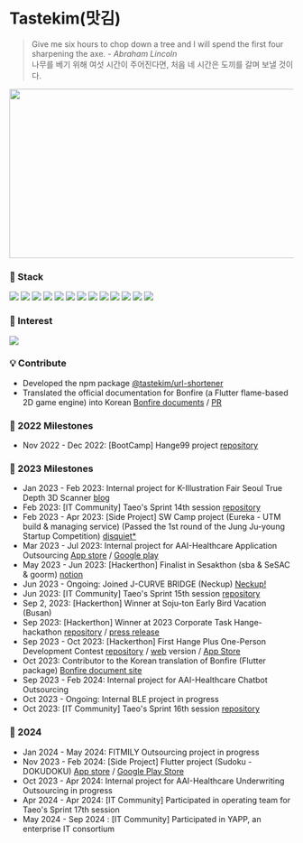 # Tastekim(맛김)
> Give me six hours to chop down a tree and I will spend the first four sharpening the axe. - _Abraham Lincoln_
> <br>
> 나무를 베기 위해 여섯 시간이 주어진다면, 처음 네 시간은 도끼를 갈며 보낼 것이다.

<a href="https://github.com/devxb/gitanimals">
<img
  src="https://render.gitanimals.org/farms/tastekim"
  width="600"
  height="300"
/>
</a>

### 🔨 Stack
<img src="https://img.shields.io/badge/javascript-F7DF1E?style=for-the-badge&logo=javascript&logoColor=black"> <img src="https://img.shields.io/badge/typescript-3178C6?style=for-the-badge&logo=typescript&logoColor=white"> <img src="https://img.shields.io/badge/node.js-339933?style=for-the-badge&logo=Node.js&logoColor=white">
 <img src="https://img.shields.io/badge/express-000000?style=for-the-badge&logo=express&logoColor=white"> <img src="https://img.shields.io/badge/koa-33333D?style=for-the-badge&logo=koa&logoColor=white"> <img src="https://img.shields.io/badge/fastify-000000?style=for-the-badge&logo=fastify&logoColor=white"> <img src="https://img.shields.io/badge/amazonaws-232F3E?style=for-the-badge&logo=amazonaws&logoColor=white"> <img src="https://img.shields.io/badge/firebase-FFCA28?style=for-the-badge&logo=firebase&logoColor=white"> <img src="https://img.shields.io/badge/flutter-02569B?style=for-the-badge&logo=flutter&logoColor=white"> <img src="https://img.shields.io/badge/GCP-4285F4?style=for-the-badge&logo=googlecloud&logoColor=white"> <img src="https://img.shields.io/badge/PostgreSQL-4169E1?style=for-the-badge&logo=postgresql&logoColor=white"> <img src="https://img.shields.io/badge/MySQL-4479A1?style=for-the-badge&logo=mysql&logoColor=white"> <img src="https://img.shields.io/badge/MongoDB-47A248?style=for-the-badge&logo=mongodb&logoColor=white">

### 👀 Interest
<img src="https://img.shields.io/badge/Golang-00ADD8?style=for-the-badge&logo=go&logoColor=white">

### 💡 Contribute
* Developed the npm package [@tastekim/url-shortener](https://www.npmjs.com/package/@tastekim/url-shortener)
* Translated the official documentation for Bonfire (a Flutter flame-based 2D game engine) into Korean [Bonfire documents](https://github.com/bonfire-engine/bonfire-engine.github.io) / [PR](https://github.com/bonfire-engine/bonfire-engine.github.io/pull/11)

### 👣 2022 Milestones
- Nov 2022 - Dec 2022: [BootCamp] Hange99 project [repository](https://github.com/tastekim/WeAllLie-BE)

### 👣 2023 Milestones
- Jan 2023 - Feb 2023: Internal project for K-Illustration Fair Seoul True Depth 3D Scanner [blog](https://tastekim.notion.site/WIL-Photogrammetry-2023-K-bca68e97baae4976881e93677f80af98)
- Feb 2023: [IT Community] Taeo's Sprint 14th session [repository](https://github.com/TEAM-DREAMCATCHER)
- Feb 2023 - Apr 2023: [Side Project] SW Camp project (Eureka - UTM build & managing service) (Passed the 1st round of the Jung Ju-young Startup Competition) [disquiet*](https://disquiet.io/product/%EC%9C%A0%EB%A0%89%EC%B9%B4-1679901595623)
- Mar 2023 - Jul 2023: Internal project for AAI-Healthcare Application Outsourcing [App store](https://apps.apple.com/kr/app/%EC%95%94%ED%96%89%EC%96%B4%EC%82%AC-%EB%82%98%EC%9D%98-%EA%B1%B4%EA%B0%95-%EC%9C%A0%ED%98%95%EC%9D%80/id6450022222) / [Google play](https://play.google.com/store/apps/details?id=com.aaihc.amhaengeosa&hl=ko-KR&pli=1)
- May 2023 - Jun 2023: [Hackerthon] Finalist in Sesakthon (sba & SeSAC & goorm) [notion](https://www.notion.so/c3cc0ba7d2654207ae817eccb1fd81ec?pvs=4)
- Jun 2023 - Ongoing: Joined J-CURVE BRIDGE (Neckup) [Neckup!](https://neckup.fitness)
- Jun 2023: [IT Community] Taeo's Sprint 15th session [repository](https://github.com/Naughty-ya)
- Sep 2, 2023: [Hackerthon] Winner at Soju-ton Early Bird Vacation (Busan)
- Sep 2023: [Hackerthon] Winner at 2023 Corporate Task Hange-hackathon [repository](https://github.com/LMS-horangEDU) / [press release](https://www.aitimes.com/news/articleView.html?idxno=154150)
- Sep 2023 - Oct 2023: [Hackerthon] First Hange Plus One-Person Development Contest [repository](https://github.com/Hanghae-Athletic-TETRIS) / [web](https://hanghae-bae7d.web.app/) version / [App Store](https://apps.apple.com/kr/app/%EB%84%88%EB%8F%84%EB%82%98%EB%8F%84-%ED%85%8C%ED%8A%B8%EB%A6%AC%EC%8A%A4/id6468504024)
- Oct 2023: Contributor to the Korean translation of Bonfire (Flutter package) [Bonfire document site](https://github.com/bonfire-engine/bonfire-engine.github.io)
- Sep 2023 - Feb 2024: Internal project for AAI-Healthcare Chatbot Outsourcing
- Oct 2023 - Ongoing: Internal BLE project in progress
- Oct 2023: [IT Community] Taeo's Sprint 16th session [repository](https://github.com/taeo-sprint16/backend.git)

### 👣 2024
- Jan 2024 - May 2024: FITMILY Outsourcing project in progress
- Nov 2023 - Feb 2024: [Side Project] Flutter project (Sudoku - DOKUDOKU) [App store](https://apps.apple.com/kr/app/%EC%8A%A4%EB%8F%84%EC%BF%A0-dokudoku/id6475877591) / [Google Play Store](https://play.google.com/store/apps/details?id=and.game.tastekimsudoku)
- Oct 2023 - Apr 2024: Internal project for AAI-Healthcare Underwriting Outsourcing in progress
- Apr 2024 - Apr 2024: [IT Community] Participated in operating team for Taeo's Sprint 17th session
- May 2024 - Sep 2024 : [IT Community] Participated in YAPP, an enterprise IT consortium
